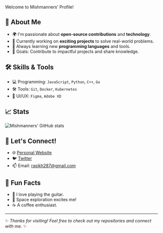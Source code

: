  Welcome to Mishmanners' Profile!

## 🌟 About Me
- 🌍 I'm passionate about **open-source contributions** and **technology**.
- 🔭 Currently working on **exciting projects** to solve real-world problems.
- 🌱 Always learning new **programming languages** and tools.
- 🎯 Goals: Contribute to impactful projects and share knowledge.

## 🛠️ Skills & Tools
- 💻 Programming: `JavaScript`, `Python`, `C++`, `Go`
- 🛠️ Tools: `Git`, `Docker`, `Kubernetes`
- 🎨 UI/UX: `Figma`, `Adobe XD`

## 📈 Stats
![Mishmanners' GitHub stats](https://github-readme-stats.vercel.app/api?username=Rasik&show_icons=true&theme=radical)

## 🤝 Let's Connect!
- 🌐 [Personal Website](https://yourwebsite.com)
- 🐦 [Twitter](https://twitter.com/yourhandle)
- 📫 Email: rasikh287@gmail.com

## 🌟 Fun Facts
- 🎸 I love playing the guitar.
- 🚀 Space exploration excites me!
- ☕ A coffee enthusiast.

---
✨ *Thanks for visiting! Feel free to check out my repositories and connect with me.* ✨
